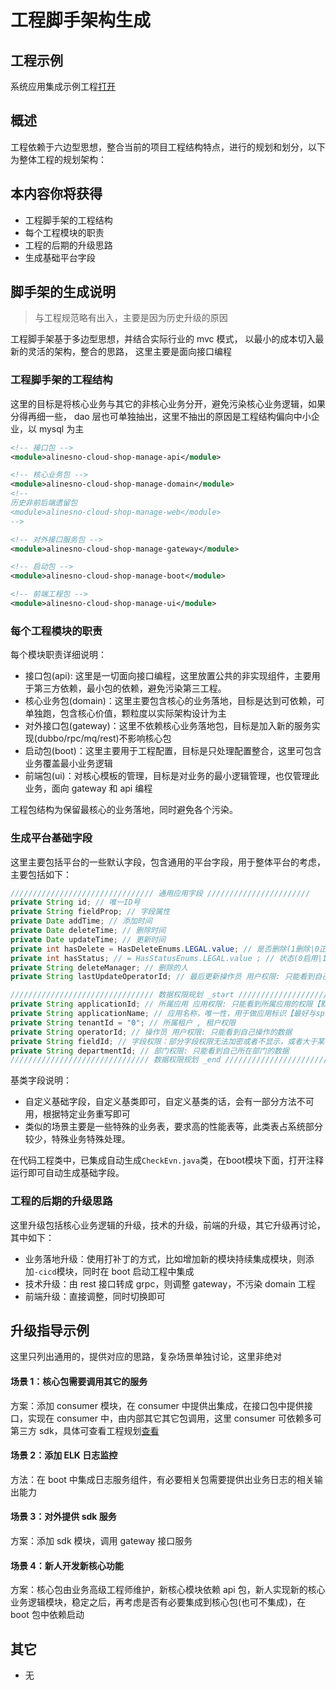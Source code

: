 # 工程脚手架构生成

## 工程示例

系统应用集成示例工程[打开](https://gitee.com/alinesno-cloud/alinesno-demo-gateway-open/tree/master/demo-business-shop)

## 概述

工程依赖于六边型思想，整合当前的项目工程结构特点，进行的规划和划分，以下为整体工程的规划架构：

## 本内容你将获得

- 工程脚手架的工程结构
- 每个工程模块的职责
- 工程的后期的升级思路
- 生成基础平台字段

## 脚手架的生成说明

> 与工程规范略有出入，主要是因为历史升级的原因

工程脚手架基于多边型思想，并结合实际行业的 mvc 模式， 以最小的成本切入最新的灵活的架构，整合的思路，
这里主要是面向接口编程

### 工程脚手架的工程结构

这里的目标是将核心业务与其它的非核心业务分开，避免污染核心业务逻辑，如果分得再细一些，
dao 层也可单独抽出，这里不抽出的原因是工程结构偏向中小企业，以 mysql 为主

```xml
<!-- 接口包 -->
<module>alinesno-cloud-shop-manage-api</module>

<!-- 核心业务包 -->
<module>alinesno-cloud-shop-manage-domain</module>
<!--
历史非前后端遗留包
<module>alinesno-cloud-shop-manage-web</module>
-->

<!-- 对外接口服务包 -->
<module>alinesno-cloud-shop-manage-gateway</module>

<!-- 启动包 -->
<module>alinesno-cloud-shop-manage-boot</module>

<!-- 前端工程包 -->
<module>alinesno-cloud-shop-manage-ui</module>
```

### 每个工程模块的职责

每个模块职责详细说明：

- 接口包(api): 这里是一切面向接口编程，这里放置公共的非实现组件，主要用于第三方依赖，最小包的依赖，避免污染第三工程。
- 核心业务包(domain)：这里主要包含核心的业务落地，目标是达到可依赖，可单独跑，包含核心价值，颗粒度以实际架构设计为主
- 对外接口包(gateway)：这里不依赖核心业务落地包，目标是加入新的服务实现(dubbo/rpc/mq/rest)不影响核心包
- 启动包(boot)：这里主要用于工程配置，目标是只处理配置整合，这里可包含业务覆盖最小业务逻辑
- 前端包(ui)：对核心模板的管理，目标是对业务的最小逻辑管理，也仅管理此业务，面向 gateway 和 api 编程

工程包结构为保留最核心的业务落地，同时避免各个污染。

### 生成平台基础字段

这里主要包括平台的一些默认字段，包含通用的平台字段，用于整体平台的考虑，主要包括如下：

```java
//////////////////////////////// 通用应用字段 ///////////////////////
private String id; // 唯一ID号
private String fieldProp; // 字段属性
private Date addTime; // 添加时间
private Date deleteTime; // 删除时间
private Date updateTime; // 更新时间
private int hasDelete = HasDeleteEnums.LEGAL.value; // 是否删除(1删除|0正常|null正常)
private int hasStatus; // = HasStatusEnums.LEGAL.value ; // 状态(0启用|1禁用)
private String deleteManager; // 删除的人
private String lastUpdateOperatorId; // 最后更新操作员 用户权限: 只能看到自己操作的数据

//////////////////////////////// 数据权限规划 _start ///////////////////////
private String applicationId; // 所属应用 应用权限: 只能看到所属应用的权限【默认】
private String applicationName; // 应用名称，唯一性，用于做应用标识【最好与springboot的applicaiotn.name对应】
private String tenantId = "0"; // 所属租户 , 租户权限
private String operatorId; // 操作员 用户权限: 只能看到自己操作的数据
private String fieldId; // 字段权限：部分字段权限无法加密或者不显示，或者大于某个值
private String departmentId; // 部门权限: 只能看到自己所在部门的数据
/////////////////////////////// 数据权限规划 _end ///////////////////////
```

基类字段说明：

- 自定义基础字段，自定义基类即可，自定义基类的话，会有一部分方法不可用，根据特定业务重写即可
- 类似的场景主要是一些特殊的业务表，要求高的性能表等，此类表占系统部分较少，特殊业务特殊处理。

在代码工程类中，已集成自动生成`CheckEvn.java`类，在boot模块下面，打开注释运行即可自动生成基础字段。

### 工程的后期的升级思路

这里升级包括核心业务逻辑的升级，技术的升级，前端的升级，其它升级再讨论，其中如下：

- 业务落地升级：使用打补丁的方式，比如增加新的模块持续集成模块，则添加`-cicd`模块，同时在 boot 启动工程中集成
- 技术升级：由 rest 接口转成 grpc，则调整 gateway，不污染 domain 工程
- 前端升级：直接调整，同时切换即可

## 升级指导示例

这里只列出通用的，提供对应的思路，复杂场景单独讨论，这里非绝对

#### 场景 1：核心包需要调用其它的服务

方案：添加 consumer 模块，在 consumer 中提供出集成，在接口包中提供接口，实现在 consumer 中，由内部其它其它包调用，这里 consumer 可依赖多可第三方 sdk，具体可查看工程规划[查看](../03_%E9%A1%B9%E7%9B%AE%E8%A7%84%E8%8C%83/01_%E6%9C%8D%E5%8A%A1%E5%B7%A5%E7%A8%8B%E8%A7%84%E8%8C%83.md)

#### 场景 2：添加 ELK 日志监控

方法：在 boot 中集成日志服务组件，有必要相关包需要提供出业务日志的相关输出能力

#### 场景 3：对外提供 sdk 服务

方案：添加 sdk 模块，调用 gateway 接口服务

#### 场景 4：新人开发新核心功能

方案：核心包由业务高级工程师维护，新核心模块依赖 api 包，新人实现新的核心业务逻辑模块，稳定之后，再考虑是否有必要集成到核心包(也可不集成)，在 boot 包中依赖启动

## 其它

- 无
